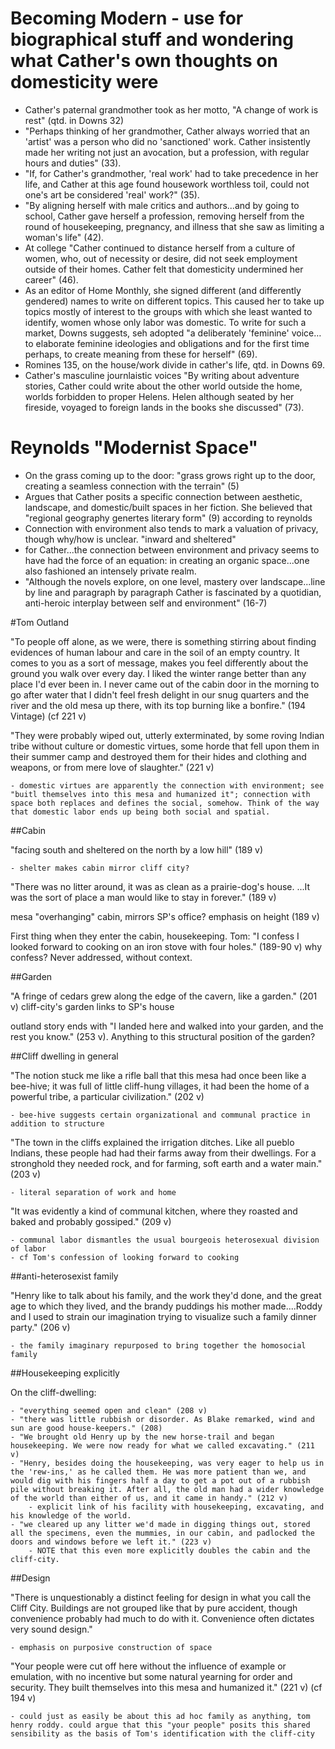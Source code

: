 # Becoming Modern - use for biographical stuff and wondering what Cather's own thoughts on domesticity were

- Cather's paternal grandmother took as her motto, "A change of work is rest" (qtd. in Downs 32)
- "Perhaps thinking of her grandmother, Cather always worried that an 'artist' was a person who did no 'sanctioned' work. Cather insistently made her writing not just an avocation, but a profession, with regular hours and duties" (33). 
- "If, for Cather's grandmother, 'real work' had to take precedence in her life, and Cather at this age found housework worthless toil, could not one's art be considered 'real' work?" (35).
- "By aligning herself with male critics and authors...and by going to school, Cather gave herself a profession, removing herself from the round of housekeeping, pregnancy, and illness that she saw as limiting a woman's life" (42). 
- At college "Cather continued to distance herself from a culture of women, who, out of necessity or desire, did not seek employment outside of their homes. Cather felt that domesticity undermined her career" (46).
- As an editor of Home Monthly, she signed different (and differently gendered) names to write on different topics. This caused her to take up topics mostly of interest to the groups with which she least wanted to identify, women whose only labor was domestic. To write for such a market, Downs suggests, seh adopted "a deliberately 'feminine' voice…to elaborate feminine ideologies and obligations and for the first time perhaps, to create meaning from these for herself" (69). 
- Romines 135, on the house/work divide in cather's life, qtd. in Downs 69.
- Cather's masculine journlaistic voices "By writing about adventure stories, Cather could write about the other world outside the home, worlds forbidden to proper Helens. Helen although seated by her fireside, voyaged to foreign lands in the books she discussed" (73). 

# Reynolds "Modernist Space"

- On the grass coming up to the door: "grass grows right up to the door, creating a seamless connection with the terrain" (5)
- Argues that Cather posits a specific connection between aesthetic, landscape, and domestic/built spaces in her fiction. She believed that "regional geography genertes literary form" (9) according to reynolds
- Connection with environment also tends to mark a valuation of privacy, though why/how is unclear. "inward and sheltered"
- for Cather...the connection between environment and privacy seems to have had the force of an equation: in creating an organic space...one also fashioned an intensely private realm.
- "Although the novels explore, on one level, mastery over landscape...line by line and paragraph by paragraph Cather is fascinated by a quotidian, anti-heroic interplay between self and environment" (16-7)

#Tom Outland

"To people off alone, as we were, there is something stirring about finding evidences of human labour and care in the soil of an empty country. It comes to you as a sort of message, makes you feel differently about the ground you walk over every day. I liked the winter range better than any place I'd ever been in. I never came out of the cabin door in the morning to go after water that I didn't feel fresh delight in our snug quarters and the river and the old mesa up there, with its top burning like a bonfire." (194 Vintage) (cf 221 v)



"They were probably wiped out, utterly exterminated, by some roving Indian tribe without culture or domestic virtues, some horde that fell upon them in their summer camp and destroyed them for their hides and clothing and weapons, or from mere love of slaughter." (221 v) 

    - domestic virtues are apparently the connection with environment; see "buitl themselves into this mesa and humanized it"; connection with space both replaces and defines the social, somehow. Think of the way that domestic labor ends up being both social and spatial.

##Cabin

"facing south and sheltered on the north by a low hill" (189 v)
    
    - shelter makes cabin mirror cliff city?

"There was no litter around, it was as clean as a prairie-dog's house. ...It was the sort of place a man would like to stay in forever." (189 v)

mesa "overhanging" cabin, mirrors SP's office? emphasis on height (189 v)

First thing when they enter the cabin, housekeeping. Tom: "I confess I looked forward to cooking on an iron stove with four holes." (189-90 v) why confess? Never addressed, without context.

##Garden

"A fringe of cedars grew along the edge of the cavern, like a garden." (201 v) cliff-city's garden links to SP's house

outland story ends with "I landed here and walked into your garden, and the rest you know." (253 v). Anything to this structural position of the garden?

##Cliff dwelling in general

"The notion stuck me like a rifle ball that this mesa had once been like a bee-hive; it was full of little cliff-hung villages, it had been the home of a powerful tribe, a particular civilization." (202 v)

    - bee-hive suggests certain organizational and communal practice in addition to structure

"The town in the cliffs explained the irrigation ditches. Like all pueblo Indians, these people had had their farms away from their dwellings. For a stronghold they needed rock, and for farming, soft earth and a water main." (203 v) 

    - literal separation of work and home

"It was evidently a kind of communal kitchen, where they roasted and baked and probably gossiped." (209 v)

    - communal labor dismantles the usual bourgeois heterosexual division of labor
    - cf Tom's confession of looking forward to cooking


##anti-heterosexist family

"Henry like to talk about his family, and the work they'd done, and the great age to which they lived, and the brandy puddings his mother made....Roddy and I used to strain our imagination trying to visualize such a family dinner party." (206 v) 

    - the family imaginary repurposed to bring together the homosocial family

##Housekeeping explicitly

On the cliff-dwelling:

    - "everything seemed open and clean" (208 v)
    - "there was little rubbish or disorder. As Blake remarked, wind and sun are good house-keepers." (208)
    - "We brought old Henry up by the new horse-trail and began housekeeping. We were now ready for what we called excavating." (211 v)
    - "Henry, besides doing the housekeeping, was very eager to help us in the 'rew-ins,' as he called them. He was more patient than we, and would dig with his fingers half a day to get a pot out of a rubbish pile without breaking it. After all, the old man had a wider knowledge of the world than either of us, and it came in handy." (212 v)
        - explicit link of his facility with housekeeping, excavating, and his knowledge of the world. 
    - "we cleared up any litter we'd made in digging things out, stored all the specimens, even the mummies, in our cabin, and padlocked the doors and windows before we left it." (223 v)
        - NOTE that this even more explicitly doubles the cabin and the cliff-city.

##Design

"There is unquestionably a distinct feeling for design in what you call the Cliff City. Buildings are not grouped like that by pure accident, though convenience probably had much to do with it. Convenience often dictates very sound design."

    - emphasis on purposive construction of space

"Your people were cut off here without the influence of example or emulation, with no incentive but some natural yearning for order and security. They built themselves into this mesa and humanized it." (221 v) (cf 194 v) 

    - could just as easily be about this ad hoc family as anything, tom henry roddy. could argue that this "your people" posits this shared sensibility as the basis of Tom's identification with the cliff-city

